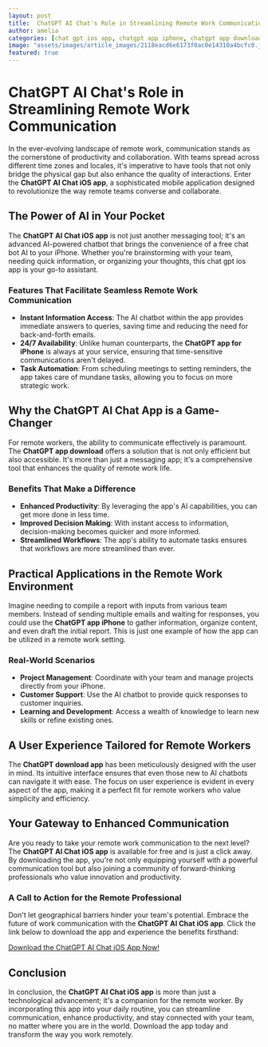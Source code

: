 ```yaml
---
layout: post
title:  ChatGPT AI Chat's Role in Streamlining Remote Work Communication
author: amelia
categories: [chat gpt ios app, chatgpt app iphone, chatgpt app download, chat gpt app iphone, chatgpt download app, free chat bot ai, chat gpt ios download]
image: "assets/images/article_images/2118eacd6e6173f0ac0e14310a4bcfc0.jpg"
featured: true
---
```


# ChatGPT AI Chat's Role in Streamlining Remote Work Communication

In the ever-evolving landscape of remote work, communication stands as the cornerstone of productivity and collaboration. With teams spread across different time zones and locales, it's imperative to have tools that not only bridge the physical gap but also enhance the quality of interactions. Enter the **ChatGPT AI Chat iOS app**, a sophisticated mobile application designed to revolutionize the way remote teams converse and collaborate.

## The Power of AI in Your Pocket

The **ChatGPT AI Chat iOS app** is not just another messaging tool; it's an advanced AI-powered chatbot that brings the convenience of a free chat bot AI to your iPhone. Whether you're brainstorming with your team, needing quick information, or organizing your thoughts, this chat gpt ios app is your go-to assistant.

### Features That Facilitate Seamless Remote Work Communication

- **Instant Information Access**: The AI chatbot within the app provides immediate answers to queries, saving time and reducing the need for back-and-forth emails.
- **24/7 Availability**: Unlike human counterparts, the **ChatGPT app for iPhone** is always at your service, ensuring that time-sensitive communications aren't delayed.
- **Task Automation**: From scheduling meetings to setting reminders, the app takes care of mundane tasks, allowing you to focus on more strategic work.

## Why the ChatGPT AI Chat App is a Game-Changer

For remote workers, the ability to communicate effectively is paramount. The **ChatGPT app download** offers a solution that is not only efficient but also accessible. It's more than just a messaging app; it's a comprehensive tool that enhances the quality of remote work life.

### Benefits That Make a Difference

- **Enhanced Productivity**: By leveraging the app's AI capabilities, you can get more done in less time.
- **Improved Decision Making**: With instant access to information, decision-making becomes quicker and more informed.
- **Streamlined Workflows**: The app's ability to automate tasks ensures that workflows are more streamlined than ever.

## Practical Applications in the Remote Work Environment

Imagine needing to compile a report with inputs from various team members. Instead of sending multiple emails and waiting for responses, you could use the **ChatGPT app iPhone** to gather information, organize content, and even draft the initial report. This is just one example of how the app can be utilized in a remote work setting.

### Real-World Scenarios

- **Project Management**: Coordinate with your team and manage projects directly from your iPhone.
- **Customer Support**: Use the AI chatbot to provide quick responses to customer inquiries.
- **Learning and Development**: Access a wealth of knowledge to learn new skills or refine existing ones.

## A User Experience Tailored for Remote Workers

The **ChatGPT download app** has been meticulously designed with the user in mind. Its intuitive interface ensures that even those new to AI chatbots can navigate it with ease. The focus on user experience is evident in every aspect of the app, making it a perfect fit for remote workers who value simplicity and efficiency.

## Your Gateway to Enhanced Communication

Are you ready to take your remote work communication to the next level? The **ChatGPT AI Chat iOS app** is available for free and is just a click away. By downloading the app, you're not only equipping yourself with a powerful communication tool but also joining a community of forward-thinking professionals who value innovation and productivity.

### A Call to Action for the Remote Professional

Don't let geographical barriers hinder your team's potential. Embrace the future of work communication with the **ChatGPT AI Chat iOS app**. Click the link below to download the app and experience the benefits firsthand:

[Download the ChatGPT AI Chat iOS App Now!](https://apps.apple.com/us/app/ai-ask-chat-with-ai-bots/id6472484891)

## Conclusion

In conclusion, the **ChatGPT AI Chat iOS app** is more than just a technological advancement; it's a companion for the remote worker. By incorporating this app into your daily routine, you can streamline communication, enhance productivity, and stay connected with your team, no matter where you are in the world. Download the app today and transform the way you work remotely.